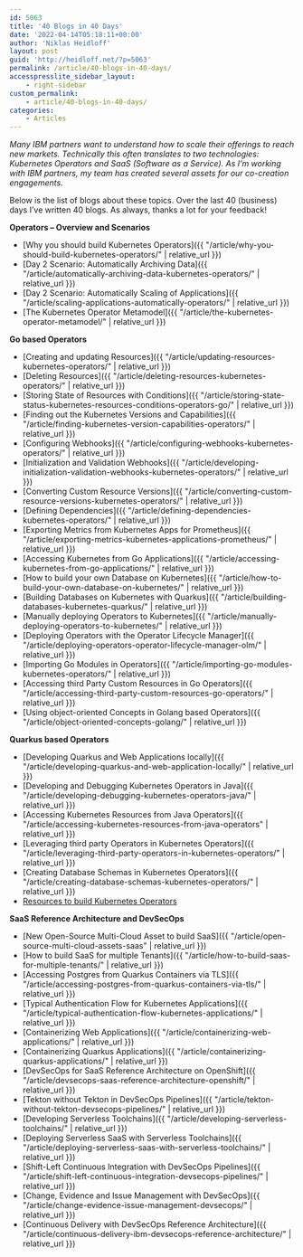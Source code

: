 ```yaml
---
id: 5063
title: '40 Blogs in 40 Days'
date: '2022-04-14T05:18:11+00:00'
author: 'Niklas Heidloff'
layout: post
guid: 'http://heidloff.net/?p=5063'
permalink: /article/40-blogs-in-40-days/
accesspresslite_sidebar_layout:
    - right-sidebar
custom_permalink:
    - article/40-blogs-in-40-days/
categories:
    - Articles
---
```


*Many IBM partners want to understand how to scale their offerings to reach new markets. Technically this often translates to two technologies: Kubernetes Operators and SaaS (Software as a Service). As I’m working with IBM partners, my team has created several assets for our co-creation engagements.*

Below is the list of blogs about these topics. Over the last 40 (business) days I’ve written 40 blogs. As always, thanks a lot for your feedback!

**Operators – Overview and Scenarios**

- [Why you should build Kubernetes Operators]({{ "/article/why-you-should-build-kubernetes-operators/" | relative_url }})
- [Day 2 Scenario: Automatically Archiving Data]({{ "/article/automatically-archiving-data-kubernetes-operators/" | relative_url }})
- [Day 2 Scenario: Automatically Scaling of Applications]({{ "/article/scaling-applications-automatically-operators/" | relative_url }})
- [The Kubernetes Operator Metamodel]({{ "/article/the-kubernetes-operator-metamodel/" | relative_url }})

**Go based Operators**

- [Creating and updating Resources]({{ "/article/updating-resources-kubernetes-operators/" | relative_url }})
- [Deleting Resources]({{ "/article/deleting-resources-kubernetes-operators/" | relative_url }})
- [Storing State of Resources with Conditions]({{ "/article/storing-state-status-kubernetes-resources-conditions-operators-go/" | relative_url }})
- [Finding out the Kubernetes Versions and Capabilities]({{ "/article/finding-kubernetes-version-capabilities-operators/" | relative_url }})
- [Configuring Webhooks]({{ "/article/configuring-webhooks-kubernetes-operators/" | relative_url }})
- [Initialization and Validation Webhooks]({{ "/article/developing-initialization-validation-webhooks-kubernetes-operators/" | relative_url }})
- [Converting Custom Resource Versions]({{ "/article/converting-custom-resource-versions-kubernetes-operators/" | relative_url }})
- [Defining Dependencies]({{ "/article/defining-dependencies-kubernetes-operators/" | relative_url }})
- [Exporting Metrics from Kubernetes Apps for Prometheus]({{ "/article/exporting-metrics-kubernetes-applications-prometheus/" | relative_url }})
- [Accessing Kubernetes from Go Applications]({{ "/article/accessing-kubernetes-from-go-applications/" | relative_url }})
- [How to build your own Database on Kubernetes]({{ "/article/how-to-build-your-own-database-on-kubernetes/" | relative_url }})
- [Building Databases on Kubernetes with Quarkus]({{ "/article/building-databases-kubernetes-quarkus/" | relative_url }})
- [Manually deploying Operators to Kubernetes]({{ "/article/manually-deploying-operators-to-kubernetes/" | relative_url }})
- [Deploying Operators with the Operator Lifecycle Manager]({{ "/article/deploying-operators-operator-lifecycle-manager-olm/" | relative_url }})
- [Importing Go Modules in Operators]({{ "/article/importing-go-modules-kubernetes-operators/" | relative_url }})
- [Accessing third Party Custom Resources in Go Operators]({{ "/article/accessing-third-party-custom-resources-go-operators/" | relative_url }})
- [Using object-oriented Concepts in Golang based Operators]({{ "/article/object-oriented-concepts-golang/" | relative_url }})

**Quarkus based Operators**

- [Developing Quarkus and Web Applications locally]({{ "/article/developing-quarkus-and-web-application-locally/" | relative_url }})
- [Developing and Debugging Kubernetes Operators in Java]({{ "/article/developing-debugging-kubernetes-operators-java/" | relative_url }})
- [Accessing Kubernetes Resources from Java Operators]({{ "/article/accessing-kubernetes-resources-from-java-operators" | relative_url }})
- [Leveraging third party Operators in Kubernetes Operators]({{ "/article/leveraging-third-party-operators-in-kubernetes-operators/" | relative_url }})
- [Creating Database Schemas in Kubernetes Operators]({{ "/article/creating-database-schemas-kubernetes-operators/" | relative_url }})
- [Resources to build Kubernetes Operators](http://heidloff.net/articles/resources-to-build-kubernetes-operators/)

**SaaS Reference Architecture and DevSecOps**

- [New Open-Source Multi-Cloud Asset to build SaaS]({{ "/article/open-source-multi-cloud-assets-saas" | relative_url }})
- [How to build SaaS for multiple Tenants]({{ "/article/how-to-build-saas-for-multiple-tenants/" | relative_url }})
- [Accessing Postgres from Quarkus Containers via TLS]({{ "/article/accessing-postgres-from-quarkus-containers-via-tls/" | relative_url }})
- [Typical Authentication Flow for Kubernetes Applications]({{ "/article/typical-authentication-flow-kubernetes-applications/" | relative_url }})
- [Containerizing Web Applications]({{ "/article/containerizing-web-applications/" | relative_url }})
- [Containerizing Quarkus Applications]({{ "/article/containerizing-quarkus-applications/" | relative_url }})
- [DevSecOps for SaaS Reference Architecture on OpenShift]({{ "/article/devsecops-saas-reference-architecture-openshift/" | relative_url }})
- [Tekton without Tekton in DevSecOps Pipelines]({{ "/article/tekton-without-tekton-devsecops-pipelines/" | relative_url }})
- [Developing Serverless Toolchains]({{ "/article/developing-serverless-toolchains/" | relative_url }})
- [Deploying Serverless SaaS with Serverless Toolchains]({{ "/article/deploying-serverless-saas-with-serverless-toolchains/" | relative_url }})
- [Shift-Left Continuous Integration with DevSecOps Pipelines]({{ "/article/shift-left-continuous-integration-devsecops-pipelines/" | relative_url }})
- [Change, Evidence and Issue Management with DevSecOps]({{ "/article/change-evidence-issue-management-devsecops/" | relative_url }})
- [Continuous Delivery with DevSecOps Reference Architecture]({{ "/article/continuous-delivery-ibm-devsecops-reference-architecture/" | relative_url }})